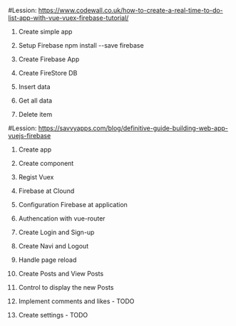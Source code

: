 #Lession: https://www.codewall.co.uk/how-to-create-a-real-time-to-do-list-app-with-vue-vuex-firebase-tutorial/

1. Create simple app

2. Setup Firebase
	npm install --save firebase

3. Create Firebase App

4. Create FireStore DB

5. Insert data

6. Get all data

7. Delete item                                                                                                         

#Lession: https://savvyapps.com/blog/definitive-guide-building-web-app-vuejs-firebase

1. Create app

2. Create component

3. Regist Vuex

4. Firebase at Clound

5. Configuration Firebase at application

6. Authencation with vue-router

7. Create Login and Sign-up

8. Create Navi and Logout

9. Handle page reload

10. Create Posts and View Posts

11. Control to display the new Posts

12. Implement comments and likes - TODO

13. Create settings - TODO 
                                                                                                                                                                                                                                                                                                                                                                                                           